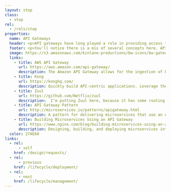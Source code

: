 ```yaml
---
layout: stop
class:
  - stop
rel:
  - /rels/stop  
properties:
  name: API Gateways
  header: <p>API gateways have long played a role in providing access to backend resources via web services and APIs. This is how web services have historically been deployed, but it is also how modern web APIs are being managed. Providing a gateway that you can stand up in front of existing web APIs, and proxy them through a single gateway that authenticates, logs, and manages the traffic that comes in and out. There are many management characteristics of API gateways, but I want to provide a stop along the API lifecycle that allows us to think about the API deployment, as well as the API management aspects of delivering APIs.</p><p>I wanted to separate out the API gateway discussion from deploy and manage, focusing specifically on the opportunities to deploy one or many gateways, while also looking at it separately as a pattern in service of microservices. While code generation for API deployment is common, gateways are making a resurgence across the sector when it comes to working with a variety of backend systems, on-premise and in the cloud. There are many API gateway solutions available on the market, but I wanted to focus in on a handful that help span deployment and management, as well as allowing for new types of routing, and transformation patterns to emerge. Here are a couple of the gateway solutions I'm studying more these days:</p>
  footer: <p>You'll notice there is a mix of several concepts here. API gateway as a pattern, in service of delivering microservices, as well as deploying and managing your APIs. I'm doing this on purpose, to try and show how the API gateway landscape is shifting, and evolving with the microservices evolution, as well as in service of devices, and the Internet of Things (IoT). I think Netflix's approach to using Zuul reflect the shifting middleware roots of the gateway, while working hard to establish the right set of patterns to meet the demanding needs of a growing variety of clients who are consuming our APIs. You see this landscape with new providers like Kong, as well as other leading web server platforms like NGINX outlining how we navigate this new world.</p><p>The API Gateway was always a single, monolithic point of entry in my mind. However, as I use AWS API Gateway in a variety of geographic regions and client accounts, and do more deploying of Kong wherever I need it, I'm beginning to change my tune. I'm working with more enterprise groups who have multiple API gateway solutions in play--the result of many disparate teams, as well as acquisitions, and incongruous evolution along the way. Sometimes this is seen as a bad thing, but when it is embraced as part of a larger API life cycle strategy, and driven my an API definition approach to doing APIs, you begin to see a method to the madness. Something that you can even begin to govern, and orchestrate at scale across many different groups, and thousands of APIs.</p>
  image: https://s3.amazonaws.com/kinlane-productions/bw-icons/bw-gateway.png
  links:
    - title: AWS API Gateway
      url: https://aws.amazon.com/api-gateway/
      description: The Amazon API Gateway allows for the ingestion of OpenAPIs (Swagger) and the deployment of APIs that connect to a variety of backend services define as part of the AWS infrastructure.
    - title: Kong
      url: https://konghq.com/
      description: Quickly build API-centric applications. Leverage the latest microservice and container design patterns. And tie it all together with the Kong microservice API gateway.
    - title: Zuul
      url: https://github.com/Netflix/zuul
      description:  I’m putting Zuul here, because it has some routing characteristics with makes it a deployment, as well as management solution. One you begin routing, you start to do some of the heavy lifting of design and deployment of resources.     
    - title: API Gateway Pattern
      url: http://microservices.io/patterns/apigateway.html
      description: A pattern for delivering microservices that use an API gateway, and support a variety of applications.
    - title: Building Microservices Using an API Gateway
      url: https://www.nginx.com/blog/building-microservices-using-an-api-gateway/
      description: Designing, building, and deploying microservices introduced the Microservices Architecture pattern.
  color: 27AE60    
links:
  - rel:
      - self
    href: /design/requests/
  - rel:
      - previous
    href: /lifecycle/deployment/
  - rel:
      - next
    href: /lifecycle/management/       
---
```

